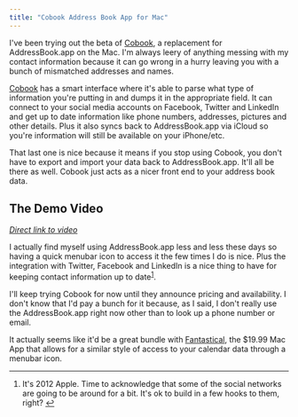 ```yaml
---
title: "Cobook Address Book App for Mac"
---
```

<p>I've been trying out the beta of <a href="https://www.cobookapp.com/">Cobook</a>, a replacement for AddressBook.app on the Mac. I'm always leery of anything messing with my contact information because it can go wrong in a hurry leaving you with a bunch of mismatched addresses and names.</p>
<p><a href="https://www.cobookapp.com/">Cobook</a> has a smart interface where it's able to parse what type of information you're putting in and dumps it in the appropriate field. It can connect to your social media accounts on Facebook, Twitter and LinkedIn and get up to date information like phone numbers, addresses, pictures and other details. Plus it also syncs back to AddressBook.app via iCloud so you're information will still be available on your iPhone/etc.</p>
<p>That last one is nice because it means if you stop using Cobook, you don't have to export and import your data back to AddressBook.app. It'll all be there as well. Cobook just acts as a nicer front end to your address book data.</p>
<h2>The Demo Video</h2>
<p><em><a href="https://vimeo.com/35474102">Direct link to video</a></em></p>
<p>I actually find myself using AddressBook.app less and less these days so having a quick menubar icon to access it the few times I do is nice. Plus the integration with Twitter, Facebook and LinkedIn is a nice thing to have for keeping contact information up to date<sup id="fnref-20030:1"><a href="#fn-20030:1" rel="footnote">1</a></sup>.</p>
<p>I'll keep trying Cobook for now until they announce pricing and availability. I don't know that I'd pay a bunch for it because, as I said, I don't really use the AddressBook.app right now other than to look up a phone number or email.</p>
<p>It actually seems like it'd be a great bundle with <a href="https://click.linksynergy.com/fs-bin/stat?id=6PFrOqNV4B8&offerid=146261&type=3&subid=0&tmpid=1826&RD_PARM1=http%253A%252F%252Fitunes.apple.com%252Fca%252Fapp%252Ffantastical%252Fid435003921%253Fmt%253D12%2526uo%253D4%2526partnerId%253D30" target="itunes_store">Fantastical</a>, the $19.99 Mac App that allows for a similar style of access to your calendar data through a menubar icon.</p>
<div class="footnotes">
<hr />
<ol>
<li id="fn-20030:1">
It's 2012 Apple. Time to acknowledge that some of the social networks are going to be around for a bit. It's ok to build in a few hooks to them, right?&#160;<a href="#fnref-20030:1" rev="footnote">&#8617;</a>
</li>
</ol>
</div>
